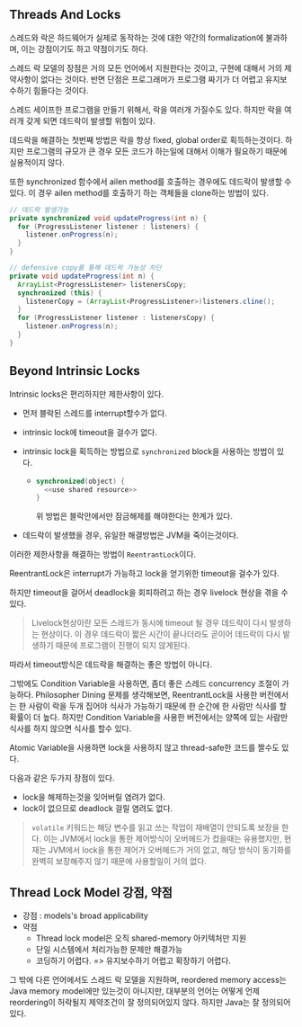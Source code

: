 ## Threads And Locks

스레드와 락은 하드웨어가 실제로 동작하는 것에 대한 약간의 formalization에 불과하며, 이는 강점이기도 하고 약점이기도 하다.

스레드 락 모델의 장점은 거의 모든 언어에서 지원한다는 것이고, 구현에 대해서 거의 제약사항이 없다는 것이다. 반면 단점은 프로그래머가 프로그램 짜기가 더 어렵고 유지보수하기 힘들다는 것이다.



스레드 세이프한 프로그램을 만들기 위해서, 락을 여러개 가질수도 있다. 하지만 락을 여러개 갖게 되면  데드락이 발생할 위험이 있다.



데드락을 해결하는 첫번째 방법은 락을 항상 fixed, global order로 획득하는것이다. 하지만 프로그램의 규모가 큰 경우 모든 코드가 하는일에 대해서 이해가 필요하기 때문에 실용적이지 않다.



또한 synchronized 함수에서 ailen method를 호출하는 경우에도 데드락이 발생할 수 있다. 이 경우 ailen method를 호출하기 하는 객체들을 clone하는 방법이 있다.



```java
// 데드락 발생가능
private synchronized void updateProgress(int n) {
  for (ProgressListener listener : listeners) {
    listener.onProgress(n);
  }
}

// defensive copy를 통해 데드락 가능성 차단
private void updateProgress(int n) {
  ArrayList<ProgressListener> listenersCopy;
  synchronized (this) {
    listenerCopy = (ArrayList<ProgressListener>)listeners.cline();
  }
  for (ProgressListener listener : listenersCopy) {
    listener.onProgress(n);
  }
}
```

## Beyond Intrinsic Locks

Intrinsic locks은 편리하지만 제한사항이 있다. 

- 먼저 블락된 스레드를 interrupt할수가 없다. 

- intrinsic lock에 timeout을 걸수가 없다.

- intrinsic lock을 획득하는 방법으로 `synchronized` block을 사용하는 방법이 있다.

  - ```java
    synchronized(object) {
      <<use shared resource>>
    }
    ```

    위 방법은 블락안에서만 잠금해제를 해야한다는 한계가 있다.

- 데드락이 발생했을 경우, 유일한 해결방법은 JVM을 죽이는것이다.

이러한 제한사항을 해결하는 방법이 `ReentrantLock`이다.

ReentrantLock은 interrupt가 가능하고 lock을 얻기위한 timeout을 걸수가 있다.

하지만 timeout을 걸어서 deadlock을 회피하려고 하는 경우 livelock 현상을 겪을 수 있다.

> Livelock현상이란 모든 스레드가 동시에 timeout 될 경우 데드락이 다시 발생하는 현상이다. 이 경우 데드락이 짧은 시간이 끝나더라도 곧이어 데드락이 다시 발생하기 때문에 프로그램이 진행이 되지 않게된다.

따라서 timeout방식은 데드락을 해결하는 좋은 방법이 아니다.

그밖에도 Condition Variable을 사용하면, 좀더 좋은 스레드 concurrency 조절이 가능하다. Philosopher Dining 문제를 생각해보면, ReentrantLock을 사용한 버전에서는 한 사람이 락을 두개 집어야 식사가 가능하기 때문에 한 순간에 한 사람만 식사를 할 확률이 더 높다. 하지만 Condition Variable을 사용한 버전에서는 양쪽에 있는 사람만 식사를 하지 않으면 식사를 할수 있다.

Atomic Variable을 사용하면 lock을 사용하지 않고 thread-safe한 코드를 짤수도 있다.

다음과 같은 두가지 장점이 있다.

- lock을 해제하는것을 잊어버릴 염려가 없다.
- lock이 없으므로 deadlock 걸릴 염려도 없다.



>`volatile` 키워드는 해당 변수를 읽고 쓰는 작업이 재배열이 안되도록 보장을 한다. 이는 JVM에서 lock을 통한 제어방식이 오버헤드가 컸을때는 유용했지만, 현재는 JVM에서 lock을 통한 제어가 오버헤드가 거의 없고, 해당 방식이 동기화를 완벽히 보장해주지 않기 때문에 사용할일이 거의 없다. 
>

## Thread Lock Model 강점, 약점

- 강점 : models's broad applicability
- 약점
  - Thread lock model은 오직 shared-memory 아키텍처만 지원
  - 단일 시스템에서 처리가능한 문제만 해결가능
  - 코딩하기 어렵다. => 유지보수하기 어렵고 확장하기 어렵다.

그 밖에 다른 언어에서도 스레드 락 모델을 지원하며, reordered memory access는 Java memory model에만 있는것이 아니지만, 대부분의 언어는 어떻게 언제 reordering이 허락될지 제약조건이 잘 정의되어있지 않다. 하지만 Java는 잘 정의되어있다. 



